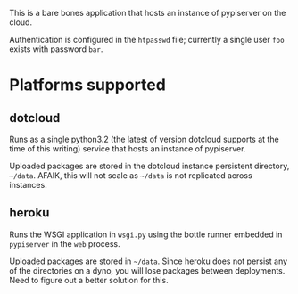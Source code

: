 This is a bare bones application that hosts an instance of pypiserver on the cloud.

Authentication is configured in the `htpasswd` file; currently a single user `foo` exists with password `bar`.

Platforms supported
===================

dotcloud
--------

Runs as a single python3.2 (the latest of version dotcloud supports at the time of this writing) service that hosts an instance of pypiserver.

Uploaded packages are stored in the dotcloud instance persistent directory, `~/data`. AFAIK, this will not scale as `~/data` is not replicated across instances.

heroku
------
Runs the WSGI application in `wsgi.py` using the bottle runner embedded in `pypiserver` in the `web` process.

Uploaded packages are stored in `~/data`. Since heroku does not persist any of the directories on a dyno, you will lose packages between deployments. Need to figure out a better solution for this.
